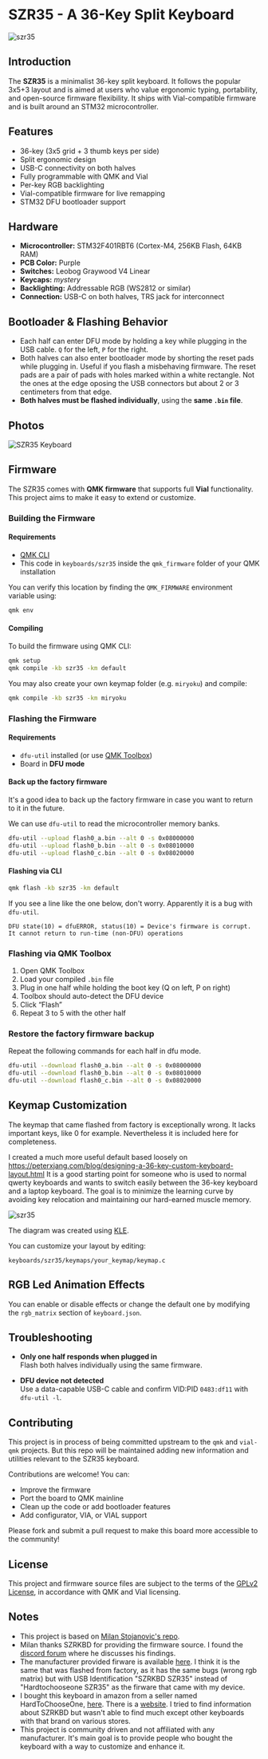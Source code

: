 # SZR35 - A 36-Key Split Keyboard 

![szr35](https://i.ibb.co/vvQPBTF9/szr35.jpg)

## Introduction
The **SZR35** is a minimalist 36-key split keyboard. It follows the popular 3x5+3 layout and is aimed at users who value ergonomic typing, portability, and open-source firmware flexibility. It ships with Vial-compatible firmware and is built around an STM32 microcontroller.

## Features
- 36-key (3x5 grid + 3 thumb keys per side)
- Split ergonomic design
- USB-C connectivity on both halves
- Fully programmable with QMK and Vial
- Per-key RGB backlighting
- Vial-compatible firmware for live remapping
- STM32 DFU bootloader support

## Hardware

- **Microcontroller:** STM32F401RBT6 (Cortex-M4, 256KB Flash, 64KB RAM)
- **PCB Color:** Purple
- **Switches:** Leobog Graywood V4 Linear
- **Keycaps:** _mystery_
- **Backlighting:** Addressable RGB (WS2812 or similar)
- **Connection:** USB-C on both halves, TRS jack for interconnect

## Bootloader & Flashing Behavior

- Each half can enter DFU mode by holding a key while plugging in the USB cable. `Q` for the left, `P` for the right.
- Both halves can also enter bootloader mode by shorting the reset pads while plugging in. Useful if you flash a misbehaving firmware. The reset pads are a pair of pads with holes marked within a white rectangle. Not the ones at the edge oposing the USB connectors but about 2 or 3 centimeters from that edge.
- **Both halves must be flashed individually**, using the **same `.bin` file**.

## Photos

![SZR35 Keyboard](https://i.ibb.co/ccbnBkRq/photos.png)

## Firmware

The SZR35 comes with **QMK firmware** that supports full **Vial** functionality. This project aims to make it easy to extend or customize.

### Building the Firmware

#### Requirements

- [QMK CLI](https://docs.qmk.fm/#/newbs/getting_started)
- This code in `keyboards/szr35` inside the `qmk_firmware` folder of your QMK installation

You can verify this location by finding the `QMK_FIRMWARE` environment variable using:

```bash
qmk env
```

#### Compiling

To build the firmware using QMK CLI:

```bash
qmk setup
qmk compile -kb szr35 -km default
```

You may also create your own keymap folder (e.g. `miryoku`) and compile:

```bash
qmk compile -kb szr35 -km miryoku
```

### Flashing the Firmware

#### Requirements

- `dfu-util` installed (or use [QMK Toolbox](https://qmk.fm/toolbox/))
- Board in **DFU mode**

#### Back up the factory firmware

It's a good idea to back up the factory firmware in case you want to return to it in the future.

We can use `dfu-util` to read the microcontroller memory banks.

```bash
dfu-util --upload flash0_a.bin --alt 0 -s 0x08000000
dfu-util --upload flash0_b.bin --alt 0 -s 0x08010000
dfu-util --upload flash0_c.bin --alt 0 -s 0x08020000
```

#### Flashing via CLI

```bash
qmk flash -kb szr35 -km default
```

If you see a line like the one below, don't worry. Apparently it is a bug with `dfu-util`.

```
DFU state(10) = dfuERROR, status(10) = Device's firmware is corrupt. It cannot return to run-time (non-DFU) operations
```

### Flashing via QMK Toolbox

1. Open QMK Toolbox
2. Load your compiled `.bin` file
3. Plug in one half while holding the boot key (Q on left, P on right)
4. Toolbox should auto-detect the DFU device
5. Click “Flash”
6. Repeat 3 to 5 with the other half

### Restore the factory firmware backup

Repeat the following commands for each half in dfu mode.

```bash
dfu-util --download flash0_a.bin --alt 0 -s 0x08000000
dfu-util --download flash0_b.bin --alt 0 -s 0x08010000
dfu-util --download flash0_c.bin --alt 0 -s 0x08020000
```

## Keymap Customization

The keymap that came flashed from factory is exceptionally wrong. It lacks important keys, like 0 for example. Nevertheless it is included here for completeness.

I created a much more useful default based loosely on https://peterxjang.com/blog/designing-a-36-key-custom-keyboard-layout.html
It is a good starting point for someone who is used to normal qwerty keyboards and wants to switch easily between the 36-key keyboard and a laptop keyboard. The goal is to minimize the learning curve by avoiding key relocation and maintaining our hard-earned muscle memory.

![szr35](https://github.com/user-attachments/assets/1b76e2c1-c3f8-4665-9cbb-a9ce5ff79047)

The diagram was created using [KLE](https://www.keyboard-layout-editor.com/#/gists/5fb1f4c2c09118387bac308800ead9d0).

You can customize your layout by editing:

```
keyboards/szr35/keymaps/your_keymap/keymap.c
```

## RGB Led Animation Effects

You can enable or disable effects or change the default one by modifying the `rgb_matrix` section of `keyboard.json`.

## Troubleshooting

- **Only one half responds when plugged in**  
  Flash both halves individually using the same firmware. 

- **DFU device not detected**  
  Use a data-capable USB-C cable and confirm VID:PID `0483:df11` with `dfu-util -l`.

## Contributing 

This project is in process of being committed upstream to the `qmk` and `vial-qmk` projects. But this repo will be maintained adding new information and utilities relevant to the SZR35 keyboard.

Contributions are welcome! You can:

- Improve the firmware
- Port the board to QMK mainline
- Clean up the code or add bootloader features 
- Add configurator, VIA, or VIAL support

Please fork and submit a pull request to make this board more accessible to the community!

## License

This project and firmware source files are subject to the terms of the [GPLv2 License](https://www.gnu.org/licenses/old-licenses/gpl-2.0.html), in accordance with QMK and Vial licensing.

## Notes

- This project is based on [Milan Stojanovic's repo](https://github.com/milan-stoj/qmk_firmware).
- Milan thanks SZRKBD for providing the firmware source. I found the [discord forum](https://discord.com/channels/440868230475677696/1374995064962551839) where he discusses his findings. 
- The manufacturer provided firware is available [here](https://drive.google.com/file/d/11vr05nHRo689eNY6s_pMMc2oECNGn-m8/view). I think it is the same that was flashed from factory, as it has the same bugs (wrong rgb matrix) but with USB Identification "SZRKBD SZR35" instead of "Hardtochooseone SZR35" as the firware that came with my device.
- I bought this keyboard in amazon from a seller named HardToChooseOne, [here](https://www.amazon.com/gp/product/B0DD69RGHK). There is a [website](https://hardtochooseone.com). I tried to find information about SZRKBD but wasn't able to find much except other keyboards with that brand on various stores.
- This project is community driven and not affiliated with any manufacturer. It's main goal is to provide people who bought the keyboard with a way to customize and enhance it.
